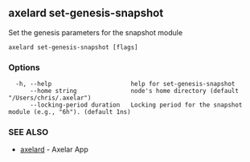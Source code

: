 ## axelard set-genesis-snapshot

Set the genesis parameters for the snapshot module

```
axelard set-genesis-snapshot [flags]
```

### Options

```
  -h, --help                      help for set-genesis-snapshot
      --home string               node's home directory (default "/Users/chris/.axelar")
      --locking-period duration   Locking period for the snapshot module (e.g., "6h"). (default 1ns)
```

### SEE ALSO

- [axelard](axelard.md)	 - Axelar App
